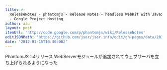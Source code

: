 ```yaml
---
title: >-
  ReleaseNotes - phantomjs - Release Notes - headless WebKit with JavaScript API
  - Google Project Hosting
author: azu
layout: post
itemUrl: 'http://code.google.com/p/phantomjs/wiki/ReleaseNotes'
editJSONPath: 'https://github.com/jser/jser.info/edit/gh-pages/data/2012/01/index.json'
date: '2012-01-15T10:40:00Z'
---
```

PhantomJS 1.4リリース
WebServerモジュールが追加されてウェブサーバを立ち上げられるようになった
